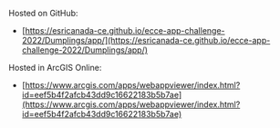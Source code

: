 Hosted on GitHub:

- [https://esricanada-ce.github.io/ecce-app-challenge-2022/Dumplings/app/](https://esricanada-ce.github.io/ecce-app-challenge-2022/Dumplings/app/)

Hosted in ArcGIS Online:

- [https://www.arcgis.com/apps/webappviewer/index.html?id=eef5b4f2afcb43dd9c16622183b5b7ae](https://www.arcgis.com/apps/webappviewer/index.html?id=eef5b4f2afcb43dd9c16622183b5b7ae)